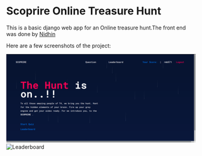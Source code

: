 # Scoprire Online Treasure Hunt

This is a basic django web app for an Online treasure hunt.The front end was done by [Nidhin](https://github.com/bmnidhin)

Here are a few screenshots of the project:

![Home](img1.png)
![Leaderboard](imh1.png)

